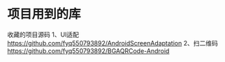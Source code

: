 # 项目用到的库
收藏的项目源码
1、UI适配 https://github.com/fyq550793892/AndroidScreenAdaptation
2、扫二维码 https://github.com/fyq550793892/BGAQRCode-Android
